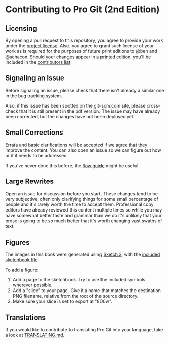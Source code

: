 # Contributing to Pro Git (2nd Edition)

## Licensing

By opening a pull request to this repository, you agree to provide your work under the [project license](LICENSE.asc).
Also, you agree to grant such license of your work as is required for the purposes of future print editions to @ben and @schacon.
Should your changes appear in a printed edition, you'll be included in the [contributors list](book/contributors.asc).

## Signaling an Issue

Before signaling an issue, please check that there isn't already a similar one in the bug tracking system.

Also, if this issue has been spotted on the git-scm.com site, please cross-check that it is still present in the pdf version.
The issue may have already been corrected, but the changes have not been deployed yet.

## Small Corrections

Errata and basic clarifications will be accepted if we agree that they improve the content.
You can also open an issue so we can figure out how or if it needs to be addressed.

If you've never done this before, the [flow guide](https://guides.github.com/introduction/flow/) might be useful.

## Large Rewrites

Open an issue for discussion before you start.
These changes tend to be very subjective, often only clarifying things for some small percentage of people and it's rarely worth the time to accept them.
Professional copy editors have already reviewed this content multiple times so while you may have somewhat better taste and grammar than we do it's unlikely that your prose is going to be *so* much better that it's worth changing vast swaths of text.

## Figures

The images in this book were generated using [Sketch 3](https://bohemiancoding.com/sketch/), with the [included sketchbook file](diagram-source/progit.sketch).

To add a figure:

1. Add a page to the sketchbook.
Try to use the included symbols wherever possible.
2. Add a "slice" to your page.
Give it a name that matches the destination PNG filename, relative from the root of the source directory.
3. Make sure your slice is set to export at "800w".


## Translations

If you would like to contribute to translating Pro Git into your language, take a look at [TRANSLATING.md](TRANSLATING.md).

